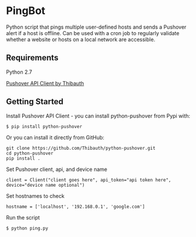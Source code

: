 # PingBot
Python script that pings multiple user-defined hosts and sends a Pushover alert if a host is offline. Can be used with a cron job to regularly validate whether a website or hosts on a local network are accessible. 

## Requirements 

Python 2.7

[Pushover API Client by Thibauth](https://github.com/Thibauth/python-pushover)

## Getting Started

Install Pushover API Client - you can install python-pushover from Pypi with:
```
$ pip install python-pushover
```

Or you can install it directly from GitHub:
```
git clone https://github.com/Thibauth/python-pushover.git
cd python-pushover
pip install .
```

Set Pushover client, api, and device name
```
client = Client("client goes here", api_token="api token here", device="device name optional")
```

Set hostnames to check
```
hostname = ['localhost', '192.168.0.1', 'google.com']
```

Run the script
```
$ python ping.py
```
